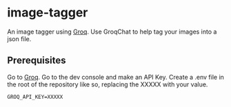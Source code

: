 # image-tagger

An image tagger using [Groq](https://groq.com/). Use GroqChat to help tag your images into a json file.

## Prerequisites

Go to [Groq](https://groq.com/). Go to the dev console and make an API Key.
Create a .env file in the root of the repository like so, replacing the XXXXX with your value.

```env
GROQ_API_KEY=XXXXX
```
